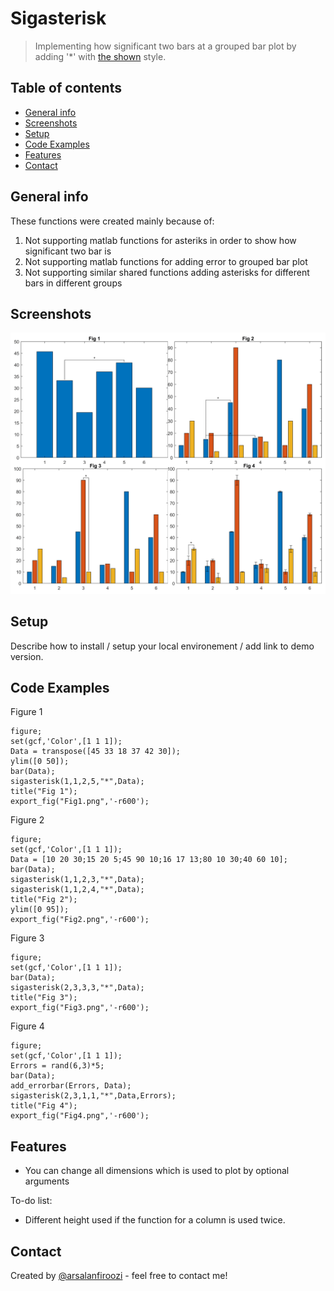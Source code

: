 # Sigasterisk
> Implementing how significant two bars at a grouped bar plot by adding '*' with [the shown](#screenshots) style.

## Table of contents
* [General info](#general-info)
* [Screenshots](#screenshots)
* [Setup](#setup)
* [Code Examples](#code-examples)
* [Features](#features)
* [Contact](#contact)

## General info
These functions were created mainly because of:
1. Not supporting matlab functions for asteriks in order to show how significant two bar is
2. Not supporting matlab functions for adding error to grouped bar plot 
3. Not supporting similar shared functions adding asterisks for different bars in different groups 

## Screenshots
![Example screenshot](demo.png)

## Setup
Describe how to install / setup your local environement / add link to demo version.

## Code Examples
Figure 1
```
figure;
set(gcf,'Color',[1 1 1]);
Data = transpose([45 33 18 37 42 30]);
ylim([0 50]);
bar(Data);
sigasterisk(1,1,2,5,"*",Data);
title("Fig 1");
export_fig("Fig1.png",'-r600');
```
Figure 2
```
figure;
set(gcf,'Color',[1 1 1]);
Data = [10 20 30;15 20 5;45 90 10;16 17 13;80 10 30;40 60 10];
bar(Data);
sigasterisk(1,1,2,3,"*",Data);
sigasterisk(1,1,2,4,"*",Data);
title("Fig 2");
ylim([0 95]);
export_fig("Fig2.png",'-r600');
```
Figure 3
```
figure;
set(gcf,'Color',[1 1 1]);
bar(Data);
sigasterisk(2,3,3,3,"*",Data);
title("Fig 3");
export_fig("Fig3.png",'-r600');
```
Figure 4
```
figure;
set(gcf,'Color',[1 1 1]);
Errors = rand(6,3)*5;
bar(Data);
add_errorbar(Errors, Data);
sigasterisk(2,3,1,1,"*",Data,Errors);
title("Fig 4");
export_fig("Fig4.png",'-r600');
```

## Features
* You can change all dimensions which is used to plot by optional arguments

To-do list:
* Different height used if the function for a column is used twice.

## Contact
Created by [@arsalanfiroozi](https://ee.sharif.ir/~firoozi.arsalan) - feel free to contact me!
